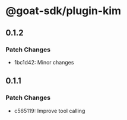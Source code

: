 # @goat-sdk/plugin-kim

## 0.1.2

### Patch Changes

- 1bc1d42: Minor changes

## 0.1.1

### Patch Changes

- c565119: Improve tool calling
